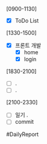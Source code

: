 [0900-1130]
- [x] ToDo List 

[1330-1500]
- [x] 프론트 개발 
	- [x] home
	- [x] login

[1830-2100]
- [ ] .
- [ ] . 

[2100-2330]
- [ ] 일기 
	. 
- [ ] commit 

#DailyReport 